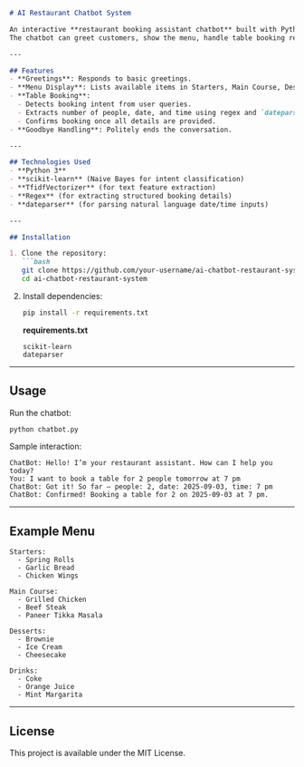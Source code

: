 ````markdown
# AI Restaurant Chatbot System

An interactive **restaurant booking assistant chatbot** built with Python, scikit-learn, and regex-based NLP.  
The chatbot can greet customers, show the menu, handle table booking requests, and extract booking details (date, time, and number of people).

---

## Features
- **Greetings**: Responds to basic greetings.
- **Menu Display**: Lists available items in Starters, Main Course, Desserts, and Drinks.
- **Table Booking**:
  - Detects booking intent from user queries.
  - Extracts number of people, date, and time using regex and `dateparser`.
  - Confirms booking once all details are provided.
- **Goodbye Handling**: Politely ends the conversation.

---

## Technologies Used
- **Python 3**
- **scikit-learn** (Naive Bayes for intent classification)
- **TfidfVectorizer** (for text feature extraction)
- **Regex** (for extracting structured booking details)
- **dateparser** (for parsing natural language date/time inputs)

---

## Installation

1. Clone the repository:
   ```bash
   git clone https://github.com/your-username/ai-chatbot-restaurant-system.git
   cd ai-chatbot-restaurant-system
````

2. Install dependencies:

   ```bash
   pip install -r requirements.txt
   ```

   **requirements.txt**

   ```
   scikit-learn
   dateparser
   ```

---

## Usage

Run the chatbot:

```bash
python chatbot.py
```

Sample interaction:

```
ChatBot: Hello! I’m your restaurant assistant. How can I help you today?
You: I want to book a table for 2 people tomorrow at 7 pm
ChatBot: Got it! So far — people: 2, date: 2025-09-03, time: 7 pm
ChatBot: Confirmed! Booking a table for 2 on 2025-09-03 at 7 pm.
```

---

## Example Menu

```
Starters:
  - Spring Rolls
  - Garlic Bread
  - Chicken Wings

Main Course:
  - Grilled Chicken
  - Beef Steak
  - Paneer Tikka Masala

Desserts:
  - Brownie
  - Ice Cream
  - Cheesecake

Drinks:
  - Coke
  - Orange Juice
  - Mint Margarita
```

---

## License

This project is available under the MIT License.

```
